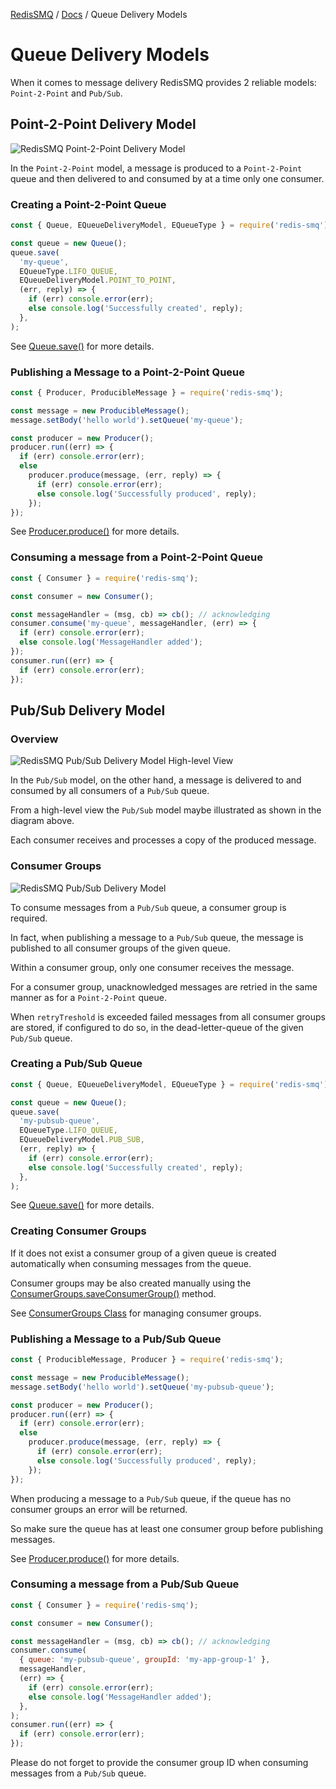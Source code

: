 [RedisSMQ](../README.md) / [Docs](README.md) / Queue Delivery Models

# Queue Delivery Models

When it comes to message delivery RedisSMQ provides 2 reliable models: `Point-2-Point` and `Pub/Sub`.

## Point-2-Point Delivery Model

![RedisSMQ Point-2-Point Delivery Model](redis-smq-point-2-point-delivery-model.png)

In the `Point-2-Point` model, a message is produced to a `Point-2-Point` queue and then delivered to and consumed by at a time only one consumer.

### Creating a Point-2-Point Queue

```javascript
const { Queue, EQueueDeliveryModel, EQueueType } = require('redis-smq');

const queue = new Queue();
queue.save(
  'my-queue',
  EQueueType.LIFO_QUEUE,
  EQueueDeliveryModel.POINT_TO_POINT,
  (err, reply) => {
    if (err) console.error(err);
    else console.log('Successfully created', reply);
  },
);
```

See [Queue.save()](api/classes/Queue.md#save) for more details.

### Publishing a Message to a Point-2-Point Queue

```javascript
const { Producer, ProducibleMessage } = require('redis-smq');

const message = new ProducibleMessage();
message.setBody('hello world').setQueue('my-queue');

const producer = new Producer();
producer.run((err) => {
  if (err) console.error(err);
  else
    producer.produce(message, (err, reply) => {
      if (err) console.error(err);
      else console.log('Successfully produced', reply);
    });
});
```

See [Producer.produce()](api/classes/Producer.md#produce) for more details.

### Consuming a message from a Point-2-Point Queue

```javascript
const { Consumer } = require('redis-smq');

const consumer = new Consumer();

const messageHandler = (msg, cb) => cb(); // acknowledging
consumer.consume('my-queue', messageHandler, (err) => {
  if (err) console.error(err);
  else console.log('MessageHandler added');
});
consumer.run((err) => {
  if (err) console.error(err);
});
```

## Pub/Sub Delivery Model

### Overview

![RedisSMQ Pub/Sub Delivery Model High-level View](redis-smq-pubsub-delivery-model-highlevel-view.png)

In the `Pub/Sub` model, on the other hand, a message is delivered to and consumed by all consumers of a `Pub/Sub` queue.

From a high-level view the `Pub/Sub` model maybe illustrated as shown in the diagram above.

Each consumer receives and processes a copy of the produced message.

### Consumer Groups

![RedisSMQ Pub/Sub Delivery Model](redis-smq-pubsub-delivery-model.png)

To consume messages from a `Pub/Sub` queue, a consumer group is required.

In fact, when publishing a message to a `Pub/Sub` queue, the message is published to all consumer groups of the given queue.

Within a consumer group, only one consumer receives the message.

For a consumer group, unacknowledged messages are retried in the same manner as for a `Point-2-Point` queue.

When `retryTreshold` is exceeded failed messages from all consumer groups are stored, if configured to do so, in the dead-letter-queue of the given `Pub/Sub` queue.

### Creating a Pub/Sub Queue

```javascript
const { Queue, EQueueDeliveryModel, EQueueType } = require('redis-smq');

const queue = new Queue();
queue.save(
  'my-pubsub-queue',
  EQueueType.LIFO_QUEUE,
  EQueueDeliveryModel.PUB_SUB,
  (err, reply) => {
    if (err) console.error(err);
    else console.log('Successfully created', reply);
  },
);
```

See [Queue.save()](api/classes/Queue.md#save) for more details.

### Creating Consumer Groups

If it does not exist a consumer group of a given queue is created automatically when consuming messages from the queue.

Consumer groups may be also created manually using the [ConsumerGroups.saveConsumerGroup()](api/classes/ConsumerGroups.md) method.

See [ConsumerGroups Class](api/classes/ConsumerGroups.md) for managing consumer groups.

### Publishing a Message to a Pub/Sub Queue

```javascript
const { ProducibleMessage, Producer } = require('redis-smq');

const message = new ProducibleMessage();
message.setBody('hello world').setQueue('my-pubsub-queue');

const producer = new Producer();
producer.run((err) => {
  if (err) console.error(err);
  else
    producer.produce(message, (err, reply) => {
      if (err) console.error(err);
      else console.log('Successfully produced', reply);
    });
});
```

When producing a message to a `Pub/Sub` queue, if the queue has no consumer groups an error will be returned.

So make sure the queue has at least one consumer group before publishing messages.

See [Producer.produce()](api/classes/Producer.md#produce) for more details.

### Consuming a message from a Pub/Sub Queue

```javascript
const { Consumer } = require('redis-smq');

const consumer = new Consumer();

const messageHandler = (msg, cb) => cb(); // acknowledging
consumer.consume(
  { queue: 'my-pubsub-queue', groupId: 'my-app-group-1' },
  messageHandler,
  (err) => {
    if (err) console.error(err);
    else console.log('MessageHandler added');
  },
);
consumer.run((err) => {
  if (err) console.error(err);
});
```

Please do not forget to provide the consumer group ID when consuming messages from a `Pub/Sub` queue.
